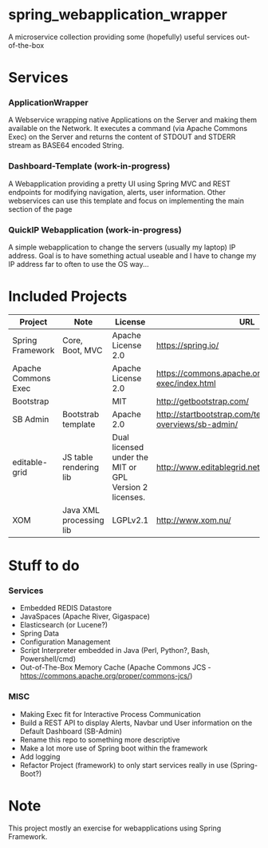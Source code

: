 # spring_webapplication_wrapper
A microservice collection providing some (hopefully) useful services out-of-the-box

# Services
### ApplicationWrapper
A Webservice wrapping native Applications on the Server and making them available on the Network. It executes a command (via Apache Commons Exec) on the Server and returns the content of STDOUT and STDERR stream as BASE64 encoded String.
### Dashboard-Template (work-in-progress)
A Webapplication providing a pretty UI using Spring MVC and REST endpoints for modifying navigation, alerts, user information. Other webservices can use this template and focus on implementing the main section of the page 
### QuickIP Webapplication (work-in-progress)
A simple webapplication to change the servers (usually my laptop) IP address. Goal is to have something actual useable and I have to change my IP address far to often to use the OS way...


# Included Projects
|Project|Note|License|URL|
|---|---|---|---|
| Spring Framework | Core, Boot, MVC | Apache License 2.0 | https://spring.io/ |
| Apache Commons Exec |  | Apache License 2.0 | https://commons.apache.org/proper/commons-exec/index.html |
| Bootstrap | | MIT | http://getbootstrap.com/ |
| SB Admin | Bootstrab template | Apache 2.0 | http://startbootstrap.com/template-overviews/sb-admin/ |
| editable-grid | JS table rendering lib | Dual licensed under the MIT or GPL Version 2 licenses.| http://www.editablegrid.net/en/ |
| XOM | Java XML processing lib | LGPLv2.1 | http://www.xom.nu/ |

# Stuff to do
### Services
* Embedded REDIS Datastore
* JavaSpaces (Apache River, Gigaspace)
* Elasticsearch (or Lucene?)
* Spring Data
* Configuration Management
* Script Interpreter embedded in Java (Perl, Python?, Bash, Powershell/cmd)
* Out-of-The-Box Memory Cache (Apache Commons JCS - https://commons.apache.org/proper/commons-jcs/)

### MISC
* Making Exec fit for Interactive Process Communication
* Build a REST API to display Alerts, Navbar und User information on the Default Dashboard (SB-Admin)
* Rename this repo to something more descriptive
* Make a lot more use of Spring boot within the framework
* Add logging
* Refactor Project (framework) to only start services really in use (Spring-Boot?)


# Note
This project mostly an exercise for webapplications using Spring Framework.
